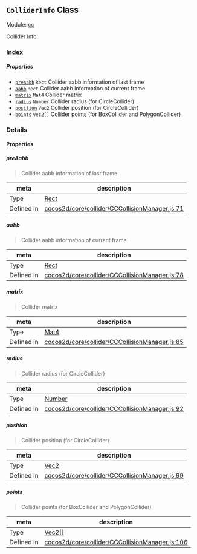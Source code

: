 ## `ColliderInfo` Class



Module: [cc](../modules/cc.md)


Collider Info.



### Index

##### Properties

  - [`preAabb`](#preaabb) `Rect` Collider aabb information of last frame
  - [`aabb`](#aabb) `Rect` Collider aabb information of current frame
  - [`matrix`](#matrix) `Mat4` Collider matrix
  - [`radius`](#radius) `Number` Collider radius (for CircleCollider)
  - [`position`](#position) `Vec2` Collider position (for CircleCollider)
  - [`points`](#points) `Vec2[]` Collider points (for BoxCollider and PolygonCollider)





### Details


#### Properties


##### preAabb

> Collider aabb information of last frame

| meta | description |
|------|-------------|
| Type | <a href="../classes/Rect.html" class="crosslink">Rect</a> |
| Defined in | [cocos2d/core/collider/CCCollisionManager.js:71](https://github.com/cocos-creator/engine/blob/76f37f407b386c997979b56dd0d3e99ac2c02cc4/cocos2d/core/collider/CCCollisionManager.js#L71) |



##### aabb

> Collider aabb information of current frame

| meta | description |
|------|-------------|
| Type | <a href="../classes/Rect.html" class="crosslink">Rect</a> |
| Defined in | [cocos2d/core/collider/CCCollisionManager.js:78](https://github.com/cocos-creator/engine/blob/76f37f407b386c997979b56dd0d3e99ac2c02cc4/cocos2d/core/collider/CCCollisionManager.js#L78) |



##### matrix

> Collider matrix

| meta | description |
|------|-------------|
| Type | <a href="../classes/Mat4.html" class="crosslink">Mat4</a> |
| Defined in | [cocos2d/core/collider/CCCollisionManager.js:85](https://github.com/cocos-creator/engine/blob/76f37f407b386c997979b56dd0d3e99ac2c02cc4/cocos2d/core/collider/CCCollisionManager.js#L85) |



##### radius

> Collider radius (for CircleCollider)

| meta | description |
|------|-------------|
| Type | <a href="https://developer.mozilla.org/en/JavaScript/Reference/Global_Objects/Number" class="crosslink external" target="_blank">Number</a> |
| Defined in | [cocos2d/core/collider/CCCollisionManager.js:92](https://github.com/cocos-creator/engine/blob/76f37f407b386c997979b56dd0d3e99ac2c02cc4/cocos2d/core/collider/CCCollisionManager.js#L92) |



##### position

> Collider position (for CircleCollider)

| meta | description |
|------|-------------|
| Type | <a href="../classes/Vec2.html" class="crosslink">Vec2</a> |
| Defined in | [cocos2d/core/collider/CCCollisionManager.js:99](https://github.com/cocos-creator/engine/blob/76f37f407b386c997979b56dd0d3e99ac2c02cc4/cocos2d/core/collider/CCCollisionManager.js#L99) |



##### points

> Collider points (for BoxCollider and PolygonCollider)

| meta | description |
|------|-------------|
| Type | <a href="../classes/Vec2.html" class="crosslink">Vec2[]</a> |
| Defined in | [cocos2d/core/collider/CCCollisionManager.js:106](https://github.com/cocos-creator/engine/blob/76f37f407b386c997979b56dd0d3e99ac2c02cc4/cocos2d/core/collider/CCCollisionManager.js#L106) |






